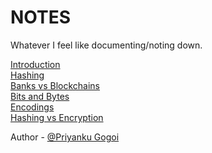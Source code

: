 # NOTES
Whatever I feel like documenting/noting down.

[Introduction](./introduction.md) <br />
[Hashing](./hashing.md) <br />
[Banks vs Blockchains](BvB.md) <br />
[Bits and Bytes](Bits&Bytes.md) <br />
[Encodings](encodings.md) <br />
[Hashing vs Encryption](encryption.md) <br />

Author - [@Priyanku Gogoi](https://github.com/ppriyankuu/)